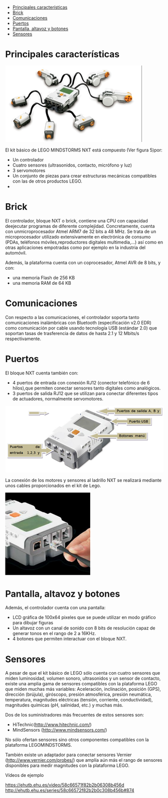 - [Principales características](#principales-caracter%c3%adsticas)
- [Brick](#brick)
- [Comunicaciones](#comunicaciones)
- [Puertos](#puertos)
- [Pantalla, altavoz y botones](#pantalla-altavoz-y-botones)
- [Sensores](#sensores)

# Principales características

![imagen](img/2019-12-12-17-03-27.png)

El kit básico de LEGO MINDSTORMS NXT está compuesto (Ver figura 5)por:

- Un controlador
- Cuatro sensores (ultrasonidos, contacto, micrófono y luz)
- 3 servomotores
- Un conjunto de piezas para crear estructuras mecánicas compatibles con las de otros productos LEGO.
-

# Brick

El controlador, bloque NXT o brick, contiene una CPU con capacidad deejecutar programas de diferente complejidad. Concretamente, cuenta con unmicroprocesador Atmel ARM7 de 32 bits a 48 MHz. Se trata de un microprocesador utilizado extensivamente en electrónica de consumo (PDAs, teléfonos móviles,reproductores digitales multimedia,...) así como en otras aplicaciones empotradas como por ejemplo en la industria del automóvil.

Además, la plataforma cuenta con un coprocesador, Atmel AVR de 8 bits, y con:

- una memoria Flash de 256 KB
- una memoria RAM de 64 KB

# Comunicaciones

Con respecto a las comunicaciones, el controlador soporta tanto comunicaciones inalámbricas con Bluetooth (especificación v2.0 EDR) como comunicación por cable usando tecnología USB (estándar 2.0) que soportan tasas de trasferencia de datos de hasta 2.1 y 12 Mbits/s respectivamente.

# Puertos

El bloque NXT cuenta también con:

- 4 puertos de entrada con conexión RJ12 (conector telefónico de 6 hilos),que permiten conectar sensores tanto digitales como analógicos.
- 3 puertos de salida RJ12 que se utilizan para conectar diferentes tipos de actuadores, normalmente servomotores.

![imagen](img/2019-12-12-17-41-15.png)

La conexión de los motores y sensores al ladrillo NXT se realizará mediante unos cables proporcionados en el kit de Lego.

![imagen](img/2019-12-12-17-42-59.png)

# Pantalla, altavoz y botones

Además, el controlador cuenta con una pantalla:

- LCD gráfica de 100x64 pixeles que se puede utilizar en modo gráfico para dibujar figuras
- Un altavoz con un canal de sonido con 8 bits de resolución capaz de generar tonos en el rango de 2 a 16KHz.
- 4 botones que permiten interactuar con el bloque NXT.

# Sensores

A pesar de que el kit básico de LEGO sólo cuenta con cuatro sensores que miden luminosidad, volumen sonoro, ultrasonidos y un sensor de contacto, existe una amplia gama de sensores compatibles con la plataforma LEGO que miden muchas más variables: Aceleración, inclinación, posición (GPS), dirección (brújula), giróscopo, presión atmosférica, presión neumática, temperatura, magnitudes eléctricas (tensión, corriente, conductividad), magnitudes químicas (pH, salinidad, etc.) y muchas más.

Dos de los suministradores más frecuentes de estos sensores son:

- HiTechnic(http://www.hitechnic.com/)
- MindSensors (http://www.mindsensors.com/)

No sólo ofertan sensores sino otros componentes compatibles con la plataforma LEGOMINDSTORMS.

También existe un adaptador para conectar sensores Vernier (http://www.vernier.com/probes/) que amplía aún más el rango de sensores disponibles para medir magnitudes con la plataforma LEGO.

Vídeos de ejemplo

https://ehutb.ehu.es/video/58c66571f82b2b06308b456d
http://ehutb.ehu.es/series/58c66572f82b2b0c308b456b#874
